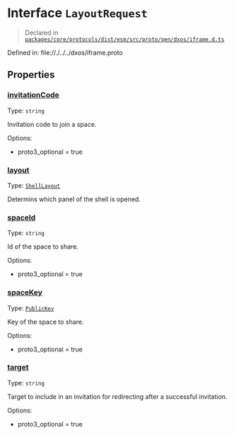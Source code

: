 # Interface `LayoutRequest`
> Declared in [`packages/core/protocols/dist/esm/src/proto/gen/dxos/iframe.d.ts`]()

Defined in:
   file://./../../dxos/iframe.proto
## Properties
### [invitationCode]()
Type: <code>string</code>

Invitation code to join a space.

Options:
  - proto3_optional = true

### [layout]()
Type: <code>[ShellLayout](/api/@dxos/react-client/enums#ShellLayout)</code>

Determins which panel of the shell is opened.

### [spaceId]()
Type: <code>string</code>

Id of the space to share.

Options:
  - proto3_optional = true

### [spaceKey]()
Type: <code>[PublicKey](/api/@dxos/react-client/classes/PublicKey)</code>

Key of the space to share.

Options:
  - proto3_optional = true

### [target]()
Type: <code>string</code>

Target to include in an invitation for redirecting after a successful invitation.

Options:
  - proto3_optional = true

    